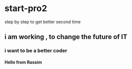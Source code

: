# start-pro2
step by step to get better second time
## i am working , to change the future of IT
### i want to be a better coder
#### Hello from Rassim
